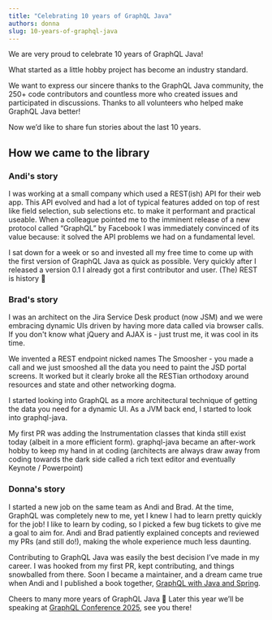 ```yaml
---
title: "Celebrating 10 years of GraphQL Java"
authors: donna
slug: 10-years-of-graphql-java
---
```


We are very proud to celebrate 10 years of GraphQL Java!

What started as a little hobby project has become an industry standard.

We want to express our sincere thanks to the GraphQL Java community, the 250+ code contributors and countless more who created issues and participated in discussions. Thanks to all volunteers who helped make GraphQL Java better!

Now we’d like to share fun stories about the last 10 years.

## How we came to the library

### Andi's story
I was working at a small company which used a REST(ish) API for their web app. This API evolved and had a lot of typical features added on top of rest like field selection, sub selections etc. to make it performant and practical useable. When a colleague pointed me to the imminent release of a new protocol called “GraphQL” by Facebook I was immediately convinced of its value because: it solved the API problems we had on a fundamental level.

I sat down for a week or so and invested all my free time to come up with the first version of GraphQL Java as quick as possible. Very quickly after I released a version 0.1 I already got a first contributor and user. (The) REST is history 🙂 

### Brad's story
I was an architect on the Jira Service Desk product (now JSM) and we were embracing dynamic UIs driven by having more data called via browser calls.  If you don't know what jQuery and AJAX is - just trust me, it was cool in its time.

We invented a REST endpoint nicked names The Smoosher - you made a call and we just smooshed all the data you need to paint the JSD portal screens.  It worked but it clearly broke all the RESTian orthodoxy around resources and state and other networking dogma.

I started looking into GraphQL as a more architectural technique of getting the data you need for a dynamic UI.  As a JVM back end, I started to look into graphql-java.

My first PR was adding the Instrumentation classes that kinda still exist today (albeit in a more efficient form).  graphql-java became an after-work hobby to keep my hand in at coding (architects are always draw away from coding towards the dark side called a rich text editor and eventually Keynote / Powerpoint)

### Donna's story
I started a new job on the same team as Andi and Brad. At the time, GraphQL was completely new to me, yet I knew I had to learn pretty quickly for the job! I like to learn by coding, so I picked a few bug tickets to give me a goal to aim for. Andi and Brad patiently explained concepts and reviewed my PRs (and still do!), making the whole experience much less daunting.

Contributing to GraphQL Java was easily the best decision I’ve made in my career. I was hooked from my first PR, kept contributing, and things snowballed from there. Soon I became a maintainer, and a dream came true when Andi and I published a book together, [GraphQL with Java and Spring](https://leanpub.com/graphql-java/).

Cheers to many more years of GraphQL Java 🍻 Later this year we’ll be speaking at [GraphQL Conference 2025](https://graphql.org/conf/2025/schedule/3cfd3578b6acb121870ddcc96b69543e/), see you there!
